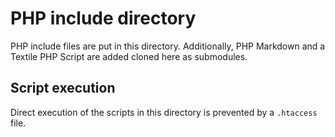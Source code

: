 # PHP include directory

PHP include files are put in this directory.
Additionally, PHP Markdown and a Textile PHP Script are added cloned here as submodules.

## Script execution

Direct execution of the scripts in this directory is prevented by a `.htaccess` file.
